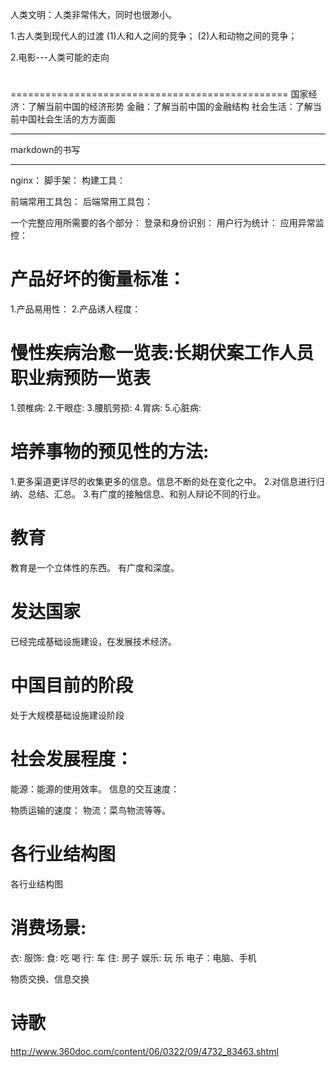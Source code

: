 人类文明：人类非常伟大，同时也很渺小。

1.古人类到现代人的过渡
  (1)人和人之间的竞争；
  (2)人和动物之间的竞争；

2.电影---人类可能的走向


#
================================================
国家经济：了解当前中国的经济形势
金融：了解当前中国的金融结构
社会生活：了解当前中国社会生活的方方面面

-----------------------------------------------

markdown的书写

------------------------------------------------

nginx：
脚手架：
构建工具：

前端常用工具包：
后端常用工具包：

一个完整应用所需要的各个部分：
登录和身份识别：
用户行为统计：
应用异常监控：

# 产品好坏的衡量标准：
1.产品易用性：
2.产品诱人程度：

# 慢性疾病治愈一览表:长期伏案工作人员职业病预防一览表
1.颈椎病:
2.干眼症:
3.腰肌劳损:
4.胃病:
5.心脏病:

# 培养事物的预见性的方法:
1.更多渠道更详尽的收集更多的信息。信息不断的处在变化之中。
2.对信息进行归纳、总结、汇总。
3.有广度的接触信息、和别人辩论不同的行业。

# 教育
教育是一个立体性的东西。
有广度和深度。

# 发达国家
已经完成基础设施建设，在发展技术经济。

# 中国目前的阶段
处于大规模基础设施建设阶段

# 社会发展程度：
能源：能源的使用效率。
信息的交互速度：
  
物质运输的速度：
  物流：菜鸟物流等等。

# 各行业结构图

各行业结构图


# 消费场景: 
  衣:
    服饰:
  食:
    吃
    喝
  行:
    车
  住:
    房子
  娱乐:
    玩
    乐
      电子：电脑、手机
    

物质交换、信息交换


# 诗歌
http://www.360doc.com/content/06/0322/09/4732_83463.shtml


